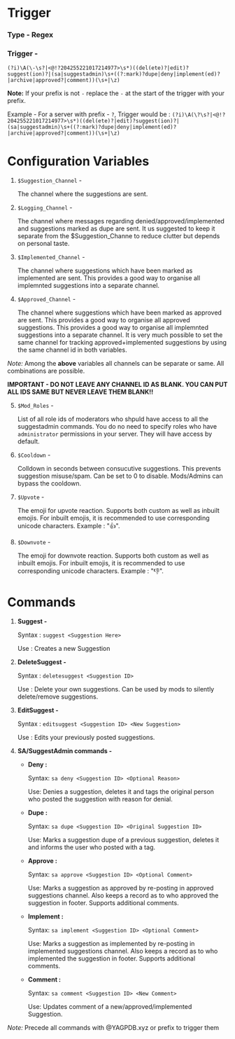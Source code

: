 # Trigger 

### Type - Regex

### Trigger -

	(?i)\A(\-\s?|<@!?204255221017214977>\s*)((del(ete)?|edit)?suggest(ion)?|(sa|suggestadmin)\s+((?:mark)?dupe|deny|implement(ed)?|archive|approved?|comment))(\s+|\z)

**Note:** If your prefix is not `-` replace the `-` at the start of the trigger with your prefix.

Example - For a server with prefix - `?`, Trigger would be : `(?i)\A(\?\s?|<@!?204255221017214977>\s*)((del(ete)?|edit)?suggest(ion)?|(sa|suggestadmin)\s+((?:mark)?dupe|deny|implement(ed)?|archive|approved?|comment))(\s+|\z)`


# Configuration Variables

1. `$Suggestion_Channel` -

	The channel where the suggestions are sent.

2. `$Logging_Channel` - 

	The channel where messages regarding denied/approved/implemented and suggestions marked as dupe are sent. It us suggested to keep it separate from the $Suggestion_Channe to reduce clutter but depends on personal taste. 

3. `$Implemented_Channel` -
	
	The channel where suggestions which have been marked as implemented are sent. This provides a good way to organise all implemnted suggestions into a separate channel.
	
4. `$Approved_Channel` -
	
	The channel where suggestions which have been marked as approved are sent. This provides a good way to organise all approved suggestions. This provides a good way to organise all implemnted suggestions into a separate channel. It is very much possible to set the same channel for tracking approved+implemented suggestions by using the same channel id in both variables.

*Note:* Among the **above** variables all channels can be separate or same. All combinations are possible. 

**IMPORTANT - DO NOT LEAVE ANY CHANNEL ID AS BLANK. YOU CAN PUT ALL IDS SAME BUT NEVER LEAVE THEM BLANK!!**

5. `$Mod_Roles` -

	List of all role ids of moderators who shpuld have access to all the suggestadmin commands. You do no need to specify roles who have `administrator` permissions in your server. They will have access by default.

6. `$Cooldown` -

	Colldown in seconds between consucutive suggestions. This prevents suggestion misuse/spam. Can be set to 0 to disable. Mods/Admins can bypass the cooldown.

7. `$Upvote` -

	The emoji for upvote reaction. Supports both custom as well as inbuilt emojis. For inbuilt emojis, it is recommended to use corresponding unicode characters. Example : "👍".
	
8. `$Downvote` -

	The emoji for downvote reaction. Supports both custom as well as inbuilt emojis. For inbuilt emojis, it is recommended to use corresponding unicode characters. Example : "👎".


# Commands

 1. **Suggest -**
 
	Syntax : `suggest <Suggestion Here>`
  
	Use : Creates a new Suggestion
		 
 2. **DeleteSuggest -**
 
	Syntax : `deletesuggest <Suggestion ID>`
  
	Use : Delete your own suggestions. Can be used by mods to silently delete/remove suggestions.	
		
 3. **EditSuggest -**
 
	Syntax : `editsuggest <Suggestion ID> <New Suggestion>`
  
	Use : Edits your previously posted suggestions.
	 
 4. **SA/SuggestAdmin commands -**
 
    - **Deny :** 
          
         Syntax: `sa deny <Suggestion ID> <Optional Reason>`
         
         Use: Denies a suggestion, deletes it and tags the original person who posted the suggestion with reason for denial.
	 
    - **Dupe :**
      
        Syntax: `sa dupe <Suggestion ID> <Original Suggestion ID>`
        
        Use: Marks a suggestion dupe of a previous suggestion, deletes it and informs the user who posted with a tag.
	 
    - **Approve :**
          
         Syntax: `sa approve <Suggestion ID> <Optional Comment>`
         
         Use: Marks a suggestion as approved by re-posting in approved suggestions channel. Also keeps a record as to who approved the suggestion in footer. Supports additional comments.
  
    - **Implement :**
          
         Syntax: `sa implement <Suggestion ID> <Optional Comment>`
         
         Use: Marks a suggestion as implemented by re-posting in implemented suggestions channel. Also keeps a record as to who implemented the suggestion in footer. Supports additional comments.
  

    - **Comment :**
          
         Syntax: `sa comment <Suggestion ID> <New Comment>`
         
         Use: Updates comment of a new/approved/implemented Suggestion.
  
    
*Note:* Precede all commands with @YAGPDB.xyz or prefix to trigger them
